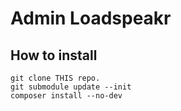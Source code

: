 # Admin Loadspeakr

## How to install

```
git clone THIS repo. 
git submodule update --init
composer install --no-dev
```
